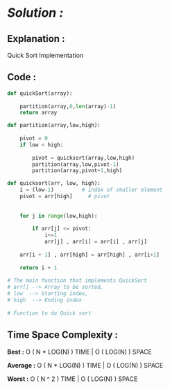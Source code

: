# *Solution  :*

## Explanation :

Quick Sort Implementation

## Code :

```python
def quickSort(array):
    
	partition(array,0,len(array)-1)
	return array

def partition(array,low,high):
	
	pivot = 0
	if low < high:
		
		pivot = quicksort(array,low,high)
		partition(array,low,pivot-1)
		partition(array,pivot+1,high)

def quicksort(arr, low, high):
    i = (low-1)         # index of smaller element
    pivot = arr[high]     # pivot
 	
	
	for j in range(low,high):
		
		if arr[j] <= pivot:
			i+=1
			arr[j] , arr[i] = arr[i] , arr[j]
			
	arr[i + 1] , arr[high] = arr[high] , arr[i+1]
	
	return i + 1
	
# The main function that implements QuickSort
# arr[] --> Array to be sorted,
# low  --> Starting index,
# high  --> Ending index
 
# Function to do Quick sort
```

## Time Space Complexity :

**Best :**         O ( N * LOG(N) ) TIME  |  O ( LOG(N) ) SPACE

**Average :**  O ( N * LOG(N) ) TIME  |  O ( LOG(N) ) SPACE

**Worst :**     O ( N ^ 2 ) TIME   |  O ( LOG(N) ) SPACE